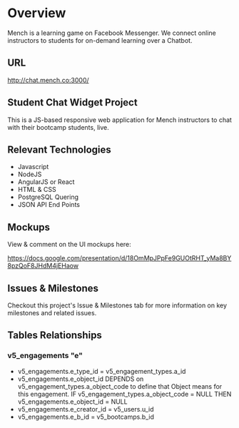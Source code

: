 # Overview

Mench is a learning game on Facebook Messenger. We connect online instructors to students for on-demand learning over a Chatbot.

## URL
http://chat.mench.co:3000/

## Student Chat Widget Project

This is a JS-based responsive web application for Mench instructors to chat with their bootcamp students, live.

## Relevant Technologies

- Javascript
- NodeJS
- AngularJS or React
- HTML & CSS
- PostgreSQL Quering
- JSON API End Points

## Mockups

View & comment on the UI mockups here:

https://docs.google.com/presentation/d/18OmMpJPpFe9GUOtRHT_yMa8BY8pzQoF8JHdM4jEHaow

## Issues & Milestones

Checkout this project's Issue & Milestones tab for more information on key milestones and related issues.


## Tables Relationships

### v5_engagements "e"

- v5_engagements.e_type_id = v5_engagement_types.a_id
- v5_engagements.e_object_id DEPENDS on v5_engagement_types.a_object_code to define that Object means for this engagement. IF v5_engagement_types.a_object_code = NULL THEN v5_engagements.e_object_id = NULL
- v5_engagements.e_creator_id = v5_users.u_id
- v5_engagements.e_b_id = v5_bootcamps.b_id
